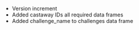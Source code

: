 * Version increment
* Added castaway IDs all required data frames
* Added challenge_name to challenges data frame
